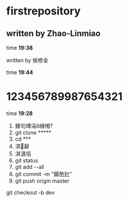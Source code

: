 ﻿# firstrepository

## written by Zhao-Linmiao


time **19:38**

written by 侯修全

time **19:44**

123456789987654321
=======
time **19:28**


1. 鎵句竴涓綅缃?
2. git clone *****
3. cd ***
4. 淇敼
5. 淇濆瓨
6. git status
7. git add --all
8. git commit -m "鍚嶅瓧"
9. git push origin master

git checkout -b dev


